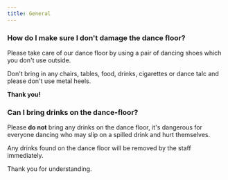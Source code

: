 ```yaml
---
title: General
---
```


### How do I make sure I don't damage the dance floor?

Please take care of our dance floor by using a pair of dancing shoes which you don't use outside.

Don't bring in any chairs, tables, food, drinks, cigarettes or dance talc and please don't use metal heels.

**Thank you!**

### Can I bring drinks on the dance-floor?

Please **do not** bring any drinks on the dance floor, it's dangerous for everyone dancing who may slip on a spilled drink and hurt themselves.

Any drinks found on the dance floor will be removed by the staff immediately.

Thank you for understanding.
